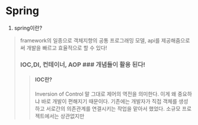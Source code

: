 Spring
======================
1. spring이란?
> framework의 일종으로 객체지향의 공통 프로그래밍 모델, api를 제공해줌으로써 개발을 빠르고 효율적으로 할 수 있다!
> ### IOC,DI, 컨테이너, AOP ### 개념들이 활용 된다!
>> #### IOC란?
>> Inversion of Control 말 그대로 제어의 역전을 의미한다.
>> 이게 왜 중요하냐 바로 개발이 편해지기 때문이다.
>> 기존에는 개발자가 직접 객체를 생성하고 서로간의 의존관계를 연결시키는 작업을 맡아서 했었다.
>> 소규모 프로젝트에서는 상관없지만 

